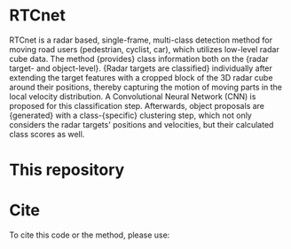 # RTCnet
RTCnet is a radar based, single-frame, multi-class detection method for moving road users (pedestrian, cyclist, car), which utilizes low-level radar cube data.
The method {provides} class information both on the {radar target- and object-level}. {Radar targets are classified} individually 
after extending the target features with a cropped block of the 3D radar cube around their positions, 
thereby capturing the motion of moving parts in the local velocity distribution.
A Convolutional Neural Network (CNN) is proposed for this classification step.
Afterwards, object proposals are {generated} with a class-{specific} clustering step, which not only considers the radar targets' positions and velocities, but their calculated class scores as well.

# This repository
 

# Cite
To cite this code or the method, please use:
